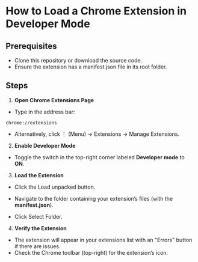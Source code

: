 # How to Load a Chrome Extension in Developer Mode

## Prerequisites
* Clone this repository or download the source code. 
* Ensure the extension has a manifest.json file in its root folder.

## Steps

1. **Open Chrome Extensions Page**
* Type in the address bar:
```
chrome://extensions  
```
* Alternatively, click ⋮ (Menu) → Extensions → Manage Extensions.

2. **Enable Developer Mode**
* Toggle the switch in the top-right corner labeled **Developer mode** to **ON**.

3. **Load the Extension**

* Click the Load unpacked button.

* Navigate to the folder containing your extension’s files (with the **manifest.json**).

* Click Select Folder.

4. **Verify the Extension**

* The extension will appear in your extensions list with an "Errors" button if there are issues.
* Check the Chrome toolbar (top-right) for the extension’s icon.